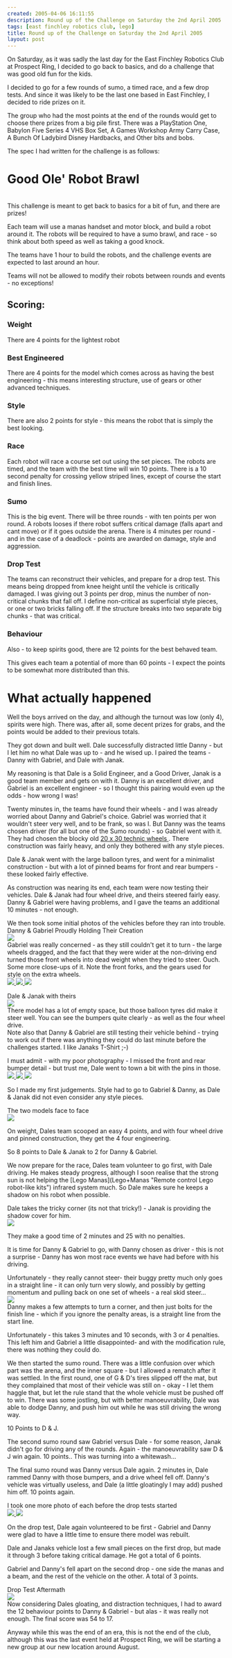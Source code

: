 ```yaml
---
created: 2005-04-06 16:11:55
description: Round up of the Challenge on Saturday the 2nd April 2005
tags: [east finchley robotics club, lego]
title: Round up of the Challenge on Saturday the 2nd April 2005
layout: post
---
```

 <p>
  On Saturday, as it was sadly the last day for the East Finchley Robotics Club at Prospect Ring, I decided to go back to basics, and do a challenge that was good old fun for the kids.
 </p>
 <p>
  I decided to go for a few rounds of sumo, a timed race, and a few drop tests. And since it was likely to be the last one based in East Finchley, I decided to ride prizes on it.
 </p>
 <p>
  The group who had the most points at the end of the rounds would get to choose there prizes from a big pile first. There was a PlayStation One, Babylon Five Series 4 VHS Box Set, A Games Workshop Army Carry Case, A Bunch Of Ladybird Disney Hardbacks, and Other bits and bobs.
 </p>
 <p>
  The spec I had written for the challenge is as follows:
 </p>
 <div class="simplebox">
  <h1 id="Good_Ole_Robot_Brawl">
   Good Ole' Robot Brawl
  </h1>
  <p>
   <br/>
   This challenge is meant to get back to basics for a bit of fun, and there are prizes!
  </p>
  <p>
   Each team will use a manas handset and motor block, and build a robot around it. The robots will be required to have a sumo brawl, and race - so think about both speed as well as taking a good knock.
  </p>
  <p>
   The teams have 1 hour to build the robots, and the challenge events are expected to last around an hour.
  </p>
  <p>
   Teams will not be allowed to modify their robots between rounds and events - no exceptions!
  </p>
  <h2 id="Scoring:">
   Scoring:
  </h2>
  <h3 id="Weight">
   Weight
  </h3>
  <p>
   There are 4 points for the lightest robot
  </p>
  <h3 id="Best_Engineered">
   Best Engineered
  </h3>
  <p>
   There are 4 points for the model which comes across as having the best engineering - this means interesting structure, use of gears or other advanced techniques.
  </p>
  <h3 id="Style">
   Style
  </h3>
  <p>
   There are also 2 points for style - this means the robot that is simply the best looking.
  </p>
  <h3 id="Race">
   Race
  </h3>
  <p>
   Each robot will race a course set out using the set pieces. The robots are timed, and the team with the best time will win 10 points. There is a 10 second penalty for crossing yellow striped lines, except of course the start and finish lines.
  </p>
  <h3 id="Sumo">
   Sumo
  </h3>
  <p>
   This is the big event. There will be three rounds - with ten points per won round. A robots looses if there robot suffers critical damage (falls apart and cant move) or if it goes outside the arena. There is 4 minutes per round - and in the case of a deadlock - points are awarded on damage, style and aggression.
  </p>
  <h3 id="Drop_Test">
   Drop Test
  </h3>
  <p>
   The teams can reconstruct their vehicles, and prepare for a drop test. This means being dropped from knee height until the vehicle is critically damaged. I was giving out 3 points per drop, minus the number of non-critical chunks that fall off. I define non-critical as superficial style pieces, or one or two bricks falling off. If the structure breaks into two separate big chunks - that was critical.
  </p>
  <h3 id="Behaviour">
   Behaviour
  </h3>
  <p>
   Also - to keep spirits good, there are 12 points for the best behaved team.
  </p>
  <p>
   This gives each team a potential of more than 60 points - I expect the points to be somewhat more distributed than this.
  </p>
 </div>
 <p>
 </p>
 <h1 id="What_actually_happened">
  What actually happened
 </h1>
 <p>
  Well the boys arrived on the day, and although the turnout was low (only 4), spirits were high. There was, after all, some decent prizes for grabs, and the points would be added to their previous totals.
 </p>
 <p>
  They got down and built well. Dale successfully distracted little Danny - but I let him no what Dale was up to - and he wised up. I paired the teams - Danny with Gabriel, and Dale with Janak.
 </p>
 <p>
  My reasoning is that Dale is a Solid Engineer, and a Good Driver, Janak is a good team member and gets on with it. Danny is an excellent driver, and Gabriel is an excellent engineer - so I thought this pairing would even up the odds - how wrong I was!
 </p>
 <p>
  Twenty minutes in, the teams have found their wheels - and I was already worried about Danny and Gabriel's choice. Gabriel was worried that it wouldn't steer very well, and to be frank, so was I. But Danny was the teams chosen driver (for all but one of the Sumo rounds) - so Gabriel went with it. They had chosen the blocky old
  <a href="http://peeron.com/cgi-bin/invcgis/inv/sets/5248-1?withpics=yes" >
   20 x 30 technic wheels
  </a>
  . There construction was fairly heavy, and only they bothered with any style pieces.
 </p>
 <p>
  Dale &amp; Janak went with the large balloon tyres, and went for a minimalist construction - but with a lot of pinned beams for front and rear bumpers - these looked fairly effective.
 </p>
 <p>
  As construction was nearing its end, each team were now testing their vehicles. Dale &amp; Janak had four wheel drive, and theirs steered fairly easy. Danny &amp; Gabriel were having problems, and I gave the teams an additional 10 minutes - not enough.
 </p>
 <p>
  We then took some initial photos of the vehicles before they ran into trouble.
  <br/>
  Danny &amp; Gabriel Proudly Holding Their Creation
  <br/>
  <a class="internal" href="browseimage192">
   <img src="image192&amp;thumb=1"/>
  </a>
  <br/>
  Gabriel was really concerned - as they still couldn't get it to turn - the large wheels dragged, and the fact that they were wider at the non-driving end turned those front wheels into dead weight when they tried to steer. Ouch.
  <br/>
  Some more close-ups of it. Note the front forks, and the gears used for style on the extra wheels.
  <br/>
  <a class="internal" href="browseimage193">
   <img src="image193&amp;thumb=1"/>
  </a>
  <a class="internal" href="browseimage194">
   <img src="image194&amp;thumb=1"/>
  </a>
  <a class="internal" href="browseimage195">
   <img src="image195&amp;thumb=1"/>
  </a>
 </p>
 <p>
  Dale &amp; Janak with theirs
  <br/>
  <a class="internal" href="browseimage196">
   <img src="image196&amp;thumb=1"/>
  </a>
  <br/>
  There model has a lot of empty space, but those balloon tyres did make it steer well. You can see the bumpers quite clearly - as well as the four wheel drive.
  <br/>
  Note also that Danny &amp; Gabriel are still testing their vehicle behind - trying to work out if there was anything they could do last minute before the challenges started. I like Janaks T-Shirt ;-)
 </p>
 <p>
  I must admit - with my poor photography - I missed the front and rear bumper detail - but trust me, Dale went to town a bit with the pins in those.
  <br/>
  <a class="internal" href="browseimage198">
   <img src="image198&amp;thumb=1"/>
  </a>
  <a class="internal" href="browseimage199">
   <img src="image199&amp;thumb=1"/>
  </a>
  <a class="internal" href="browseimage200">
   <img src="image200&amp;thumb=1"/>
  </a>
 </p>
 <p>
  So I made my first judgements. Style had to go to Gabriel &amp; Danny, as Dale &amp; Janak did not even consider any style pieces.
 </p>
 <p>
  The two models face to face
  <br/>
  <a class="internal" href="browseimage201">
   <img src="image201&amp;thumb=1"/>
  </a>
 </p>
 <p>
  On weight, Dales team scooped an easy 4 points, and with four wheel drive and pinned construction, they get the 4 four engineering.
 </p>
 <p>
  So 8 points to Dale &amp; Janak to 2 for Danny &amp; Gabriel.
 </p>
 <p>
  We now prepare for the race, Dales team volunteer to go first, with Dale driving. He makes steady progress, although I soon realise that the strong sun is not helping the
  [Lego Manas](Lego+Manas "Remote control Lego robot-like kits")
  infrared system much. So Dale makes sure he keeps a shadow on his robot when possible.
 </p>
 <p>
  Dale takes the tricky corner (its not that tricky!) - Janak is providing the shadow cover for him.
  <br/>
  <a class="internal" href="browseimage202">
   <img src="image202&amp;thumb=1"/>
  </a>
 </p>
 <p>
  They make a good time of 2 minutes and 25 with no penalties.
 </p>
 <p>
  It is time for Danny &amp; Gabriel to go, with Danny chosen as driver - this is not a surprise - Danny has won most race events we have had before with his driving.
 </p>
 <p>
  Unfortunately - they really cannot steer- their buggy pretty much only goes in a straight line - it can only turn very slowly, and possibly by getting momentum and pulling back on one set of wheels - a real skid steer...
  <br/>
  <a class="internal" href="browseimage203">
   <img src="image203&amp;thumb=1"/>
  </a>
  <br/>
  Danny makes a few attempts to turn a corner, and then just bolts for the finish line - which if you ignore the penalty areas, is a straight line from the start line.
 </p>
 <p>
  Unfortunately - this takes 3 minutes and 10 seconds, with 3 or 4 penalties. This left him and Gabriel a little disappointed- and with the modification rule, there was nothing they could do.
 </p>
 <p>
  We then started the sumo round. There was a little confusion over which part was the arena, and the inner square - but I allowed a rematch after it was settled. In the first round, one of G &amp; D's tires slipped off the mat, but they complained that most of their vehicle was still on - okay - I let them haggle that, but let the rule stand that the whole vehicle must be pushed off to win. There was some jostling, but with better manoeuvrability, Dale was able to dodge Danny, and push him out while he was still driving the wrong way.
 </p>
 <p>
  10 Points to D &amp; J.
 </p>
 <p>
  The second sumo round saw Gabriel versus Dale - for some reason, Janak didn't go for driving any of the rounds. Again - the manoeuvrability saw D &amp; J win again. 10 points.. This was turning into a whitewash...
 </p>
 <p>
  The final sumo round was Danny versus Dale again. 2 minutes in, Dale rammed Danny with those bumpers, and a drive wheel fell off. Danny's vehicle was virtually useless, and Dale (a little gloatingly I may add) pushed him off. 10 points again.
 </p>
 <p>
  I took one more photo of each before the drop tests started
  <br/>
  <a class="internal" href="browseimage204">
   <img src="image204&amp;thumb=1"/>
  </a>
  <a class="internal" href="browseimage205">
   <img src="image205&amp;thumb=1"/>
  </a>
 </p>
 <p>
  On the drop test, Dale again volunteered to be first - Gabriel and Danny were glad to have a little time to ensure there model was rebuilt.
 </p>
 <p>
  Dale and Janaks vehicle lost a few small pieces on the first drop, but made it through 3 before taking critical damage. He got a total of 6 points.
 </p>
 <p>
  Gabriel and Danny's fell apart on the second drop - one side the manas and a beam, and the rest of the vehicle on the other. A total of 3 points.
 </p>
 <p>
  Drop Test Aftermath
  <br/>
  <a class="internal" href="browseimage206">
   <img src="image206&amp;thumb=1"/>
  </a>
  <br/>
  Now considering Dales gloating, and distraction techniques, I had to award the 12 behaviour points to Danny &amp; Gabriel - but alas - it was really not enough. The final score was 54 to 17.
 </p>
 <p>
  Anyway while this was the end of an era, this is not the end of the club, although this was the last event held at Prospect Ring, we will be starting a new group at our new location around August.
 </p>
